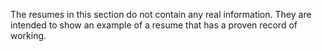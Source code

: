 The resumes in this section do not contain any real information. They are intended to show an example of a resume that has a proven record of working.
